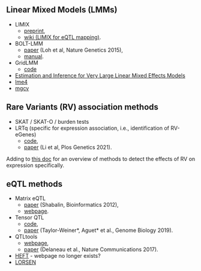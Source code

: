 ## Linear Mixed Models (LMMs)

* LIMIX
  * [preprint](https://www.biorxiv.org/content/10.1101/003905v2),
  * [wiki (LIMIX for eQTL mapping)](https://github.com/single-cell-genetics/limix_qtl/wiki).
* BOLT-LMM
  * [paper](https://www.nature.com/articles/ng.3190) (Loh et al, Nature Genetics 2015),
  * [manual](https://alkesgroup.broadinstitute.org/BOLT-LMM/BOLT-LMM_manual.html).
* GridLMM
  * [code](https://github.com/deruncie/GridLMM)
* [Estimation and Inference for Very Large Linear Mixed Effects Models](https://arxiv.org/pdf/1610.08088.pdf)
* [lme4](https://github.com/lme4/lme4)
* [mgcv](https://www.maths.ed.ac.uk/~swood34/mgcv/#:~:text=mgcv%20is%20an%20R%20package,splines%20with%20automatic%20smoothness%20estimation.)


## Rare Variants (RV) association methods

* SKAT / SKAT-O / burden tests
* LRTq (specific for expression association, i.e., identification of RV-eGenes)
  * [code](https://github.com/avallonking/LRTq),
  * [paper](https://journals.plos.org/plosgenetics/article?id=10.1371/journal.pgen.1009596) (Li et al, Plos Genetics 2021).

Adding to [this doc](https://docs.google.com/document/d/1zWrtY_1xe0Ye63ukfwb940g1mLwsvRDe-LgHkDyOzvs/edit) for an overview of methods to detect the effects of RV on expression specifically.

## eQTL methods

* Matrix eQTL
  * [paper](https://academic.oup.com/bioinformatics/article/28/10/1353/213326) (Shabalin, Bioinformatics 2012),
  * [webpage](http://www.bios.unc.edu/research/genomic_software/Matrix_eQTL/).
* Tensor QTL
  * [code](https://github.com/broadinstitute/tensorqtl),
  * [paper](https://genomebiology.biomedcentral.com/articles/10.1186/s13059-019-1836-7) (Taylor-Weiner*, Aguet* et al., Genome Biology 2019).
* QTLtools
  * [webpage](https://qtltools.github.io/qtltools/),
  * [paper](https://www.nature.com/articles/ncomms15452) (Delaneau et al., Nature Communications 2017).
* [HEFT](https://academic.oup.com/bioinformatics/article/30/3/369/228688) - webpage no longer exists?
* [LORSEN](https://www.frontiersin.org/articles/10.3389/fgene.2021.690926/full)
